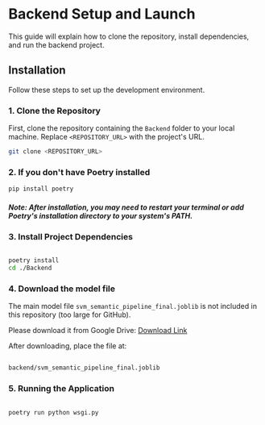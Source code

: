 # Backend Setup and Launch

This guide will explain how to clone the repository, install dependencies, and run the backend project.
## Installation

Follow these steps to set up the development environment.

### 1. Clone the Repository

First, clone the repository containing the `Backend` folder to your local machine. Replace `<REPOSITORY_URL>` with the project's URL.

```bash
git clone <REPOSITORY_URL>
```

### 2. If you don't have Poetry installed

```bash
pip install poetry
```

##### Note: After installation, you may need to restart your terminal or add Poetry's installation directory to your system's PATH.

### 3. Install Project Dependencies
```bash

poetry install
cd ./Backend

```
### 4. Download the model file

The main model file `svm_semantic_pipeline_final.joblib` is not included in this repository (too large for GitHub).

Please download it from Google Drive: [Download Link](https://drive.google.com/drive/folders/1ptcwGEApp7JCgbLcUSr_AYiPkjiPfJmx?usp=drive_link)

After downloading, place the file at:
```bash

backend/svm_semantic_pipeline_final.joblib
```

### 5. Running the Application
```bash

poetry run python wsgi.py
